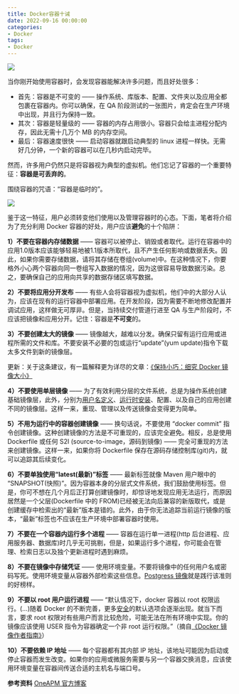 ```yaml
---
title: Docker容器十诫
date: 2022-09-16 00:00:00
categories:
- Docker
tags:
- Docker
---
```


<!-- more -->

![](https://img.darklorder.com/img/202308151811281.jpeg )

当你刚开始使用容器时，会发现容器能解决许多问题，而且好处很多：

-  首先：容器是不可变的 —— 操作系统、库版本、配置、文件夹以及应用全都包裹在容器内。你可以确保，在 QA 阶段测试的一张图片，肯定会在生产环境中出现，并且行为保持一致。
-  其次：容器是轻量级的 —— 容器的内存占用很小。容器只会给主进程分配内存，因此无需十几万个 MB 的内存空间。
-  最后：容器速度很快 —— 启动容器就跟启动典型的 linux 进程一样快。无需好几分钟，一个新的容器可以在几秒内启动完毕。

然而，许多用户仍然只是将容器视为典型的虚拟机。他们忘记了容器的一个重要特征：**容器是可丢弃的**。

围绕容器的咒语：“容器是临时的”。

![](https://img.darklorder.com/img/202308151811693.png )

鉴于这一特征，用户必须转变他们使用以及管理容器时的心态。下面，笔者将介绍为了充分利用 Docker 容器的好处，用户应该**避免**的十个陷阱：

**1）不要在容器内存储数据** —— 容器可以被停止、销毁或者取代。运行在容器中的应用1.0版本应该能够轻易地被1.1版本所取代，且不产生任何影响或数据丢失。因此，如果你需要存储数据，请将其存储在卷组(volume)中。在这种情况下，你要格外小心两个容器向同一卷组写入数据的情况，因为这很容易导致数据污染。总之，要确保自己的应用向共享的数据存储区填写数据。

**2）不要将应用分开发布** —— 有些人会将容器视为虚拟机，他们中的大部分人认为，应该在现有的运行容器中部署应用。在开发阶段，因为需要不断地修改配置并调试应用，这样做无可厚非。但是，当持续交付管道行进至 QA 与生产阶段时，不应该把镜像和应用分开。记住：容器是**不可变**的。

**3）不要创建太大的镜像** —— 镜像越大，越难以分发。确保只留有运行应用或进程所需的文件和库。不要安装不必要的包或运行“update”(yum update)指令下载太多文件到新的镜像层。

更新：关于这条建议，有一篇解释更为详尽的文章：[《保持小巧：细究 Docker 镜像大小》](https://yq.aliyun.com/go/articleRenderRedirect?url=http%3A%2F%2Fdevelopers.redhat.com%2Fblog%2F2016%2F03%2F09%2Fmore-about-docker-images-size%2F)

**4）不要使用单层镜像** —— 为了有效利用分层的文件系统，总是为操作系统创建基础镜像层，此外，分别为[用户名定义](https://yq.aliyun.com/go/articleRenderRedirect?url=https%3A%2F%2Fgithub.com%2Fjboss-dockerfiles%2Fbase%2Fblob%2Fmaster%2FDockerfile)、[运行时安装](https://yq.aliyun.com/go/articleRenderRedirect?url=https%3A%2F%2Fgithub.com%2Fjboss-dockerfiles%2Fwildfly%2Fblob%2Fmaster%2FDockerfile)、配置、以及自己的应用创建不同的镜像层。这样一来，重现、管理以及传送镜像会变得更为简单。

**5）不用为运行中的容器创建镜像** —— 换句话说，不要使用 “docker commit” 指令创建镜像。这种创建镜像的方法是不可重现的，应该完全避免。相反，总是使用 Dockerfile 或任何 S2I (source-to-image，源码到镜像) —— 完全可重现的方法来创建镜像。这样一来，如果你将 Dockerfile 保存在源码存储控制库(git)内，就可以追踪其后续变化。

**6）不要单独使用“latest(最新)”标签** —— 最新标签就像 Maven 用户眼中的 “SNAPSHOT(快照)”。因为容器本身的分层式文件系统，我们鼓励使用标签。但是，你可不想在几个月后正打算创建镜像时，却惊讶地发现应用无法运行，而原因居然是一个父层(Dockerfile 中的 FROM)已经被无法向后兼容的新版取代，或是创建缓存中检索出的“最新”版本是错的。此外，由于你无法追踪当前运行镜像的版本，“最新”标签也不应该在生产环境中部署容器时使用。

**7）不要在一个容器内运行多个进程** —— 容器在运行单一进程(http 后台进程、应用服务器、数据库)时几乎无可挑剔，但是，如果运行多个进程，你可能会在管理、检索日志以及独个更新进程时遇到麻烦。

**8）不要在镜像中存储凭证** —— 使用环境变量。不要将镜像中的任何用户名或密码写死。使用环境变量从容器外部检索这些信息。[Postgress 镜像](https://yq.aliyun.com/go/articleRenderRedirect?url=https%3A%2F%2Fgithub.com%2Fdocker-library%2Fpostgres%2Fblob%2F443c7947d548b1c607e06f7a75ca475de7ff3284%2F9.5%2Fdocker-entrypoint.sh)就是践行该准则的好榜样。

**9）不要以 root 用户运行进程** —— “默认情况下，docker 容器以 root 权限运行。(…)随着 Docker 的不断完善，更多[安全](https://yq.aliyun.com/go/articleRenderRedirect?url=http%3A%2F%2Fblog.oneapm.com%2Ftags-%25E5%25AE%2589%25E5%2585%25A8.html)的默认选项会逐渐出现。就当下而言，要求 root 权限对有些用户而言比较危险，可能无法在所有环境中实现。你的镜像应该使用 USER 指令为容器确定一个非 root 运行权限。”（摘自[《Docker 镜像作者指南》](https://yq.aliyun.com/go/articleRenderRedirect?url=http%3A%2F%2Fwww.projectatomic.io%2Fdocs%2Fdocker-image-author-guidance%2F)）

**10）不要依赖 IP 地址** —— 每个容器都有其内部 IP 地址，该地址可能因为启动或停止容器而发生改变。如果你的应用或微服务需要与另一个容器交换消息，应该使用环境变量在容器间传送合适的主机名与端口号。





**参考资料**
[OneAPM 官方博客](http://developerblog.redhat.com/2016/02/24/10-things-to-avoid-in-docker-containers/)
